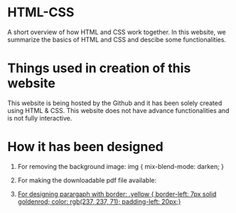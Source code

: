 # HTML-CSS
A short overview of how HTML and CSS work together. In this website, we summarize the basics of HTML and CSS and descibe some functionalities.

# Things used in creation of this website
This website is being hosted by the Github and it has been solely created using HTML & CSS. This website does not have advance functionalities and is not fully interactive.

# How it has been designed
1. For removing the background image:
    img { mix-blend-mode: darken; }

2. For making the downloadable pdf file available:
    <a href = "file_path" download = "file_name">

3. For designing parargaph with border: 
    .yellow { border-left: 7px solid goldenrod; color: rgb(237, 237, 71); padding-left: 20px;}